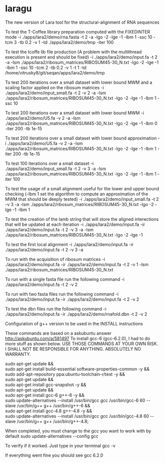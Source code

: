 # laragu
The new version of Lara tool for the structural-alignment of RNA sequences 

To test the T-Coffee library preparation computed with the FIXEDINTER mode
-i ./apps/lara2/demo/rna.fasta -t 2 -a -lgo -2 -lge -1 -lbm 1 -ssc 10 -tcm 3 -tb 0.2 -v 1 -td ./apps/lara2/demo/tmp -iter 100 

To test the tcoffe lib file production (A problem with the multithread execution is present and should be fixed)
-i ./apps/lara2/demo/input.fa -t 2 -a -lsm ./apps/lara2/ribosum_matrices/RIBOSUM45-30_N.txt -lgo -2 -lge -1 -lbm 1 -ssc 10 -tcm 2 -tb 0.2 -v 1 -t 1 -td /home/vitrusky8/git/seqan/apps/lara2/demo/tmp

To test 200 iterations over a small dataset with lower bound MWM and a scaling factor applied on the ribosum matrices
-i ./apps/lara2/demo/input_small.fa -t 2 -v 2 -a -lsm ./apps/lara2/ribosum_matrices/RIBOSUM45-30_N.txt -lgo -2 -lge -1 -lbm 1 -ssc 10

To test 200 iterations over a small dataset with lower bound MWM
-i ./apps/lara2/demo/U5.fa -v 2 -a -lsm ./apps/lara2/ribosum_matrices/RIBOSUM45-30_N.txt -lgo -2 -lge -1 -lbm 0 -iter 200 -tb 1e-15

To test 200 iterations over a small dataset with lower bound approximation
-i ./apps/lara2/demo/U5.fa -v 2 -a -lsm ./apps/lara2/ribosum_matrices/RIBOSUM45-30_N.txt -lgo -2 -lge -1 -lbm 1 -iter 200 -tb 1e-15

To test 100 iterations over a small dataset
-i ./apps/lara2/demo/input_small.fa -t 2 -v 3 -a -lsm ./apps/lara2/ribosum_matrices/RIBOSUM45-30_N.txt -lgo -2 -lge -1 -lbm 1 -iter 100

To test the usage of a small alignment useful for the lower and upper bound checking (-lbm 1 set the algorithm to compute an approximation of the MWM that should be deeply tested)
-i ./apps/lara2/demo/input_small.fa -t 2 -v 3 -a -lsm ./apps/lara2/ribosum_matrices/RIBOSUM45-30_N.txt -lgo -2 -lge -1 -lbm 1

To test the creation of the lamb string that will store the aligned interections that will be updated at each iteration
-i ./apps/lara2/demo/input.fa -ir ./apps/lara2/demo/input.fa -t 2 -v 3 -a -lsm ./apps/lara2/ribosum_matrices/RIBOSUM45-30_N.txt -lgo -2 -lge -1

To test the first local alignment
-i ./apps/lara2/demo/input.fa -ir ./apps/lara2/demo/input.fa -t 2 -v 3 -a

To run with the acquisition of ribosum matrices
-i ./apps/lara2/demo/input.fa -ir ./apps/lara2/demo/input.fa -t 2 -v 1 -lsm ./apps/lara2/ribosum_matrices/RIBOSUM45-30_N.txt

To run with a single fasta file run the following command
-i ./apps/lara2/demo/input.fa -t 2 -v 2

To run with two fasta files run the following command
-i ./apps/lara2/demo/input.fa -ir ./apps/lara2/demo/input.fa -t 2 -v 2

To test the dbn files run the following command
-i ./apps/lara2/demo/input.fa -ir ./apps/lara2/demo/rnafold.dbn -t 2 -v 2


Configuration of g++ version to be used in the INSTALL instructions

These commands are based on a askubuntu answer http://askubuntu.com/a/581497
To install gcc-6 (gcc-6.2.0), I had to do more stuff as shown below.
USE THOSE COMMANDS AT YOUR OWN RISK. I SHALL NOT BE RESPONSIBLE FOR ANYTHING.
ABSOLUTELY NO WARRANTY.

sudo apt-get update && \
sudo apt-get install build-essential software-properties-common -y && \
sudo add-apt-repository ppa:ubuntu-toolchain-r/test -y && \
sudo apt-get update && \
sudo apt-get install gcc-snapshot -y && \
sudo apt-get update && \
sudo apt-get install gcc-6 g++-6 -y && \
sudo update-alternatives --install /usr/bin/gcc gcc /usr/bin/gcc-6 60 --slave /usr/bin/g++ g++ /usr/bin/g++-6 && \
sudo apt-get install gcc-4.8 g++-4.8 -y && \
sudo update-alternatives --install /usr/bin/gcc gcc /usr/bin/gcc-4.8 60 --slave /usr/bin/g++ g++ /usr/bin/g++-4.8;

When completed, you must change to the gcc you want to work with by default
sudo update-alternatives --config gcc

To verify if it worked. Just type in your terminal
gcc -v

If everything went fine you should see gcc 6.2.0

